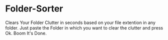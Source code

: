 # Folder-Sorter
Clears Your Folder Clutter in seconds based on your file extention in any folder.
Just paste the Folder in which you want to clear the clutter and press Ok.
Boom It's Done.
